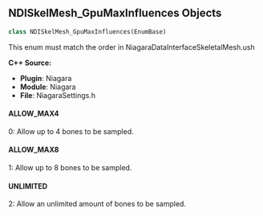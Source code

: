 ## NDISkelMesh_GpuMaxInfluences Objects

```python
class NDISkelMesh_GpuMaxInfluences(EnumBase)
```

This enum must match the order in NiagaraDataInterfaceSkeletalMesh.ush

**C++ Source:**

- **Plugin**: Niagara
- **Module**: Niagara
- **File**: NiagaraSettings.h

<a id="unreal.NDISkelMesh_GpuMaxInfluences.ALLOW_MAX4"></a>

#### ALLOW_MAX4

0: Allow up to 4 bones to be sampled.

<a id="unreal.NDISkelMesh_GpuMaxInfluences.ALLOW_MAX8"></a>

#### ALLOW_MAX8

1: Allow up to 8 bones to be sampled.

<a id="unreal.NDISkelMesh_GpuMaxInfluences.UNLIMITED"></a>

#### UNLIMITED

2: Allow an unlimited amount of bones to be sampled.

<a id="unreal.NDISkelMesh_GpuUniformSamplingFormat"></a>